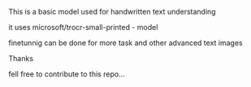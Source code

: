This is a basic model used for handwritten text understanding 

it uses microsoft/trocr-small-printed - model 

finetunnig can be done for more task and other advanced text images

Thanks

fell free to contribute to this repo...